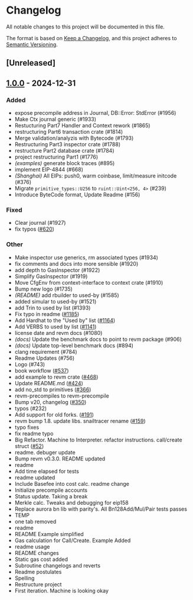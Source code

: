 # Changelog

All notable changes to this project will be documented in this file.

The format is based on [Keep a Changelog](https://keepachangelog.com/en/1.0.0/),
and this project adheres to [Semantic Versioning](https://semver.org/spec/v2.0.0.html).

## [Unreleased]

## [1.0.0](https://github.com/FredCoen/revm/releases/tag/revm-inspector-v1.0.0) - 2024-12-31

### Added

- expose precompile address in Journal, DB::Error: StdError (#1956)
- Make Ctx journal generic (#1933)
- Restucturing Part7 Handler and Context rework (#1865)
- restructuring Part6 transaction crate (#1814)
- Merge validation/analyzis with Bytecode (#1793)
- Restructuring Part3 inspector crate (#1788)
- restructure Part2 database crate (#1784)
- project restructuring Part1 (#1776)
- *(examples)* generate block traces (#895)
- implement EIP-4844 (#668)
- *(Shanghai)* All EIPs: push0, warm coinbase, limit/measure initcode (#376)
- Migrate `primitive_types::U256` to `ruint::Uint<256, 4>` (#239)
- Introduce ByteCode format, Update Readme (#156)

### Fixed

- Clear journal (#1927)
- fix typos ([#620](https://github.com/FredCoen/revm/pull/620))

### Other

- Make inspector use generics, rm associated types (#1934)
- fix comments and docs into more sensible (#1920)
- add depth to GasInspector (#1922)
- Simplify GasInspector (#1919)
- Move CfgEnv from context-interface to context crate (#1910)
- Bump new logo (#1735)
- *(README)* add rbuilder to used-by (#1585)
- added simular to used-by (#1521)
- add Trin to used by list (#1393)
- Fix typo in readme ([#1185](https://github.com/FredCoen/revm/pull/1185))
- Add Hardhat to the "Used by" list ([#1164](https://github.com/FredCoen/revm/pull/1164))
- Add VERBS to used by list ([#1141](https://github.com/FredCoen/revm/pull/1141))
- license date and revm docs (#1080)
- *(docs)* Update the benchmark docs to point to revm package (#906)
- *(docs)* Update top-level benchmark docs (#894)
- clang requirement (#784)
- Readme Updates (#756)
- Logo (#743)
- book workflow ([#537](https://github.com/FredCoen/revm/pull/537))
- add example to revm crate ([#468](https://github.com/FredCoen/revm/pull/468))
- Update README.md ([#424](https://github.com/FredCoen/revm/pull/424))
- add no_std to primitives ([#366](https://github.com/FredCoen/revm/pull/366))
- revm-precompiles to revm-precompile
- Bump v20, changelog ([#350](https://github.com/FredCoen/revm/pull/350))
- typos (#232)
- Add support for old forks. ([#191](https://github.com/FredCoen/revm/pull/191))
- revm bump 1.8. update libs. snailtracer rename ([#159](https://github.com/FredCoen/revm/pull/159))
- typo fixes
- fix readme typo
- Big Refactor. Machine to Interpreter. refactor instructions. call/create struct ([#52](https://github.com/FredCoen/revm/pull/52))
- readme. debuger update
- Bump revm v0.3.0. README updated
- readme
- Add time elapsed for tests
- readme updated
- Include Basefee into cost calc. readme change
- Initialize precompile accounts
- Status update. Taking a break
- Merkle calc. Tweaks and debugging for eip158
- Replace aurora bn lib with parity's. All Bn128Add/Mul/Pair tests passes
- TEMP
- one tab removed
- readme
- README Example simplified
- Gas calculation for Call/Create. Example Added
- readme usage
- README changes
- Static gas cost added
- Subroutine changelogs and reverts
- Readme postulates
- Spelling
- Restructure project
- First iteration. Machine is looking okay
